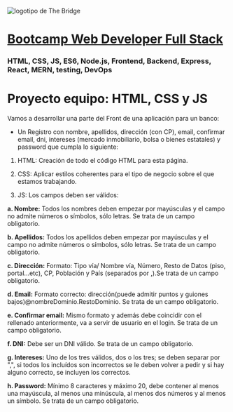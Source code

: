 ![logotipo de The Bridge](https://user-images.githubusercontent.com/27650532/77754601-e8365180-702b-11ea-8bed-5bc14a43f869.png  "logotipo de The Bridge")


# [Bootcamp Web Developer Full Stack](https://www.thebridge.tech/bootcamps/bootcamp-fullstack-developer/)

### HTML, CSS,  JS, ES6, Node.js, Frontend, Backend, Express, React, MERN, testing, DevOps

# Proyecto equipo: HTML, CSS y JS   

Vamos a desarrollar una parte del Front de una aplicación para un banco: 

- Un Registro con nombre, apellidos, dirección (con CP), email, confirmar email, dni, intereses (mercado inmobiliario, bolsa o bienes estatales)  y password que cumpla lo siguiente:  

1. HTML: Creación de todo el código HTML para esta página.

2. CSS: Aplicar estilos coherentes para el tipo de negocio sobre el que estamos trabajando.
 
3. JS: Los campos deben ser válidos:

**a. Nombre:** Todos los nombres deben empezar por mayúsculas y el campo no admite números o símbolos, sólo letras. Se trata de un campo obligatorio.

**b. Apellidos:** Todos los apellidos deben empezar por mayúsculas y el campo no admite números o símbolos, sólo letras. Se trata de un campo obligatorio.

**c. Dirección:** Formato: Tipo vía/ Nombre vía, Número, Resto de Datos (piso, portal...etc), CP, Población y País (separados por ,).Se trata de un campo obligatorio.

**d. Email:** Formato correcto: dirección(puede admitir puntos y guiones bajos)@nombreDominio.RestoDominio. Se trata de un campo obligatorio.

**e. Confirmar email:** Mismo formato y además debe coincidir con el rellenado anteriormente, va a servir de usuario en el login. Se trata de un campo obligatorio.

**f. DNI:** Debe ser un DNI válido. Se trata de un campo obligatorio.

**g. Intereses:** Uno de los tres válidos, dos o los tres; se deben separar por ",", si todos los incluídos son incorrectos se le deben volver a pedir y si hay alguno correcto, se incluyen los correctos.

**h. Password:** Mínimo 8 caracteres y máximo 20, debe contener al menos una mayúscula, al menos una minúscula, al menos dos números y al menos un símbolo. Se trata de un campo obligatorio.